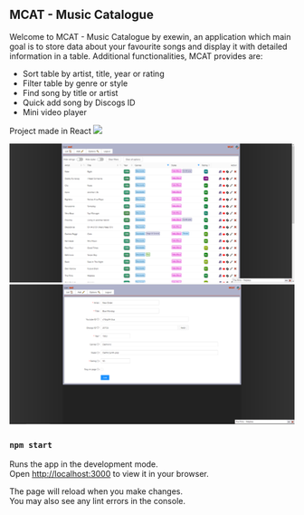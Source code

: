 ## MCAT - Music Catalogue

Welcome to MCAT - Music Catalogue by exewin, an application which main goal is to store data
about your favourite songs and display it with detailed information in a table. Additional
functionalities, MCAT provides are:

- Sort table by artist, title, year or rating
- Filter table by genre or style
- Find song by title or artist
- Quick add song by Discogs ID
- Mini video player


Project made in React
<img src="https://upload.wikimedia.org/wikipedia/commons/thumb/a/a7/React-icon.svg/1024px-React-icon.svg.png" width="18">

![Preview Image uno](https://github.com/exewin/musiccatalogue/blob/master/previewimages/prev1.png)
![Preview Image uno](https://github.com/exewin/musiccatalogue/blob/master/previewimages/prev2.png)

### `npm start`

Runs the app in the development mode.\
Open [http://localhost:3000](http://localhost:3000) to view it in your browser.

The page will reload when you make changes.\
You may also see any lint errors in the console.
